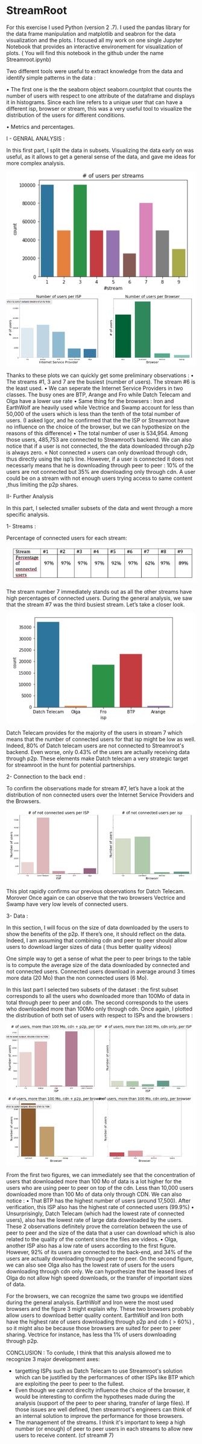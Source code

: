 # StreamRoot
For this exercise I used Python (version 2 .7).  I used the pandas library for the data frame manipulation and matplotlib and seabron for the data visualization and the plots. I focused all my work on one single Jupyter Notebook that provides an interactive environement for visualization of plots. ( You will find this notebook in the github under the name Streamroot.ipynb)

Two different tools were useful to extract knowledge from the data and identify simple patterns in the data :

•	The first one is the the seaborn object seaborn.countplot that counts the number of users with respect to one attribute of the dataframe and displays it in histograms. Since each line refers to a unique user that can have a different isp, browser or stream, this was a very useful tool to visualize the distribution of the users for different conditions.

•	Metrics and percentages.

I - GENRAL ANALYSIS :

In this first part, I split the data in subsets. Visualizing the data early on was useful, as it allows to get a general sense of the data, and gave me ideas for more complex analysis.

![Figure1](/figure1.png)
![Figure1](/figure2.png)

Thanks to these plots we can quickly get some preliminary observations :
•	The streams #1, 3 and 7 are the busiest (number of users). The stream #6 is the least used.
•	We can seperate the Internet Service Providers in two classes. The busy ones are BTP, Arange and Fro while Datch Telecam and Olga have a lower use rate
•	Same thing for the browsers : Iron and EarthWolf are heavily used while Vectrice and Swamp account for less than 50,000 of the users which is less than the tenth of the total number of users. (I asked Igor, and he confirmed that the the ISP or Streamroot have no influence on the choice of the browser, but we can hypothesize on the reasons of this difference)
•	The total number of user is 534,954. Among those users, 485,753 are connected to Streamroot’s backend. We can also notice that if a user is not connected, the the data downloaded through p2p is always zero. « Not connected » users can only download through cdn, thus directly using the isp’s line. However, if a user is connected it does not necessarly means that he is downloading through peer to peer : 10% of the users are not connected but 35% are downloading only through cdn. A user could be on a stream with not enough users trying access to same content ,thus limiting the p2p shares.


II- Further Analysis

In this part, I selected smaller subsets of the data and went through a more specific analysis.

1-	Streams :

Percentage of connected users for each stream: 

![Figure1](/figure3.png)

The stream number 7 immediately stands out as all the other streams have high percentages of connected users. During the general analysis, we saw that the stream #7 was the third busiest stream. Let’s take a closer look.

![Figure1](/figure4.png)

Datch Telecam provides for the majority of the users in stream 7 which means that the number of connected users for that isp might be low as well. Indeed, 80% of Datch telecam users are not connected to Streamroot's backend. Even worse, only 0.43% of the users are actually receiving data through p2p. These elements make Datch telecam a very strategic target for streamroot in the hunt for potential partnerships. 


2-	Connection to the back end :

To confirm the observations made for stream #7, let’s have a look at the distribution of non connected users over the Internet Service Providers and the Browsers. 

![Figure1](/figure5.png)

This plot rapidly confirms our previous observations for Datch Telecam. Morover Once again ce can observe that the two browsers Vectrice and Swamp have very low levels of connected users.


3-	Data :

In this section,  I will focus on the size of data downloaded by the users to show the benefits of the p2p. If there’s one, it should reflect on the data. Indeed, I am assuming that combining cdn and peer to peer should allow users to download larger sizes of data ( thus better quality videos)

One simple way to get a sense of what the peer to peer brings to the table is to compute the average size of the data downloaded by connected and not connected users. Connected users download in average around 3 times more data (20 Mo) than the non connected users (6 Mo). 

In this last part I selected two subsets of the dataset : the first subset corresponds to all the users who downloaded more than 100Mo of data in total through peer to peer and cdn. The second corresponds to the users who downloaded more than 100Mo only through cdn. Once again, I plotted the distribution of both set of users with respect to ISPs and the browsers :


![Figure1](/figure6.png)
![Figure1](/figure7.png)

From the first two figures, we can immediately see that the concentration of users that downloaded more than 100 Mo of data is a lot higher for the users who are using peer to peer on top of the cdn. Less than 10,000 users downloaded more than 100 Mo of data only through CDN.  We can also notice :
•	That BTP has the highest number of users (around 17,500). After verification, this ISP also has the highest rate of connected users (99.9%)
•	Unsurprisingly, Datch Telecam (which had the lowest rate of connected users), also has the lowest rate of large data downloaded by the users. 
These 2 observations definitely prove the correlation between the use of peer to peer and the size of the data that a user can download which is also related to the quality of the content since the files are videos.
•	Olga, another ISP also has a low rate of users according to the first figure. However, 92% of its users are connected to the back-end, and 34% of the users are actually downloading through peer to peer. On the second figure, we can also see Olga also has the lowest rate of users for the users downloading through cdn only. We can hypothesize that the leased lines of Olga do not allow high speed downloads, or the transfer of important sizes of data.

For the browsers, we can recognize the same two groups we identified during the general analysis. EarthWolf and Iron were the most used browsers and the figure 3 might explain why. These two browsers probably allow users to download better quality content. EarthWolf and Iron both have the highest rate of users downloading through p2p and cdn ( > 60%) , so it might also be because those browsers are suited for peer to peer sharing. Vectrice for instance, has less tha 1% of users downloading through p2p. 

CONCLUSION :
To conlude, I think that this analysis allowed me to recognize 3 major development axes:
- targetting ISPs such as Datch Telecam to use Streamroot's solution which can be justified by the performances of other ISPs like BTP which are exploiting the peer to peer to the fullest.
- Even though we cannot direclty influence the choice of the browser, it would be interesting to confirm the hypotheses made during the analysis (support of the peer to peer sharing, transfer of large files). If those issues are well defined, then streamroot's engineers can think of an internal solution to improve the performance for those browsers.
- The management of the streams. I think it's important to keep a high number (or enough) of peer to peer users in each streams to allow new users to receive content. (cf stream# 7)





